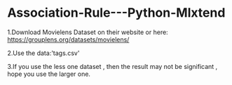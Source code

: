 # Association-Rule---Python-Mlxtend

1.Download Movielens Dataset on their website or here: https://grouplens.org/datasets/movielens/ 

2.Use the data:'tags.csv'

3.If you use the less one dataset , then the result may not be significant , hope you use the larger one.
